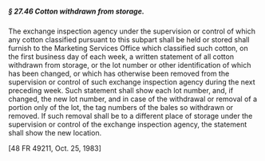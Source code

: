 ##### § 27.46 Cotton withdrawn from storage. #####

The exchange inspection agency under the supervision or control of which any cotton classified pursuant to this subpart shall be held or stored shall furnish to the Marketing Services Office which classified such cotton, on the first business day of each week, a written statement of all cotton withdrawn from storage, or the lot number or other identification of which has been changed, or which has otherwise been removed from the supervision or control of such exchange inspection agency during the next preceding week. Such statement shall show each lot number, and, if changed, the new lot number, and in case of the withdrawal or removal of a portion only of the lot, the tag numbers of the bales so withdrawn or removed. If such removal shall be to a different place of storage under the supervision or control of the exchange inspection agency, the statement shall show the new location.

[48 FR 49211, Oct. 25, 1983]